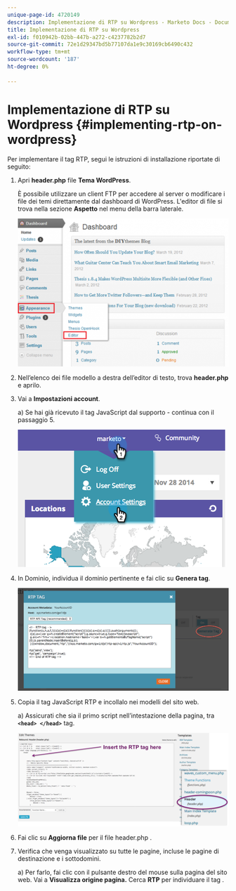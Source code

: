 ```yaml
---
unique-page-id: 4720149
description: Implementazione di RTP su Wordpress - Marketo Docs - Documentazione del prodotto
title: Implementazione di RTP su Wordpress
exl-id: f010942b-02bb-447b-a272-c4237782b2d7
source-git-commit: 72e1d29347bd5b77107da1e9c30169cb6490c432
workflow-type: tm+mt
source-wordcount: '187'
ht-degree: 0%

---
```


# Implementazione di RTP su Wordpress {#implementing-rtp-on-wordpress}

Per implementare il tag RTP, segui le istruzioni di installazione riportate di seguito:

1. Apri **header.php** file **Tema WordPress**.

   È possibile utilizzare un client FTP per accedere al server o modificare i file dei temi direttamente dal dashboard di WordPress. L&#39;editor di file si trova nella sezione **Aspetto** nel menu della barra laterale.

   ![](assets/image2014-11-30-15-3a35-3a30.png)

1. Nell’elenco dei file modello a destra dell’editor di testo, trova **header.php** e aprilo.

1. Vai a **Impostazioni account**.

   a) Se hai già ricevuto il tag JavaScript dal supporto - continua con il passaggio 5.

   ![](assets/image2014-11-30-15-3a19-3a21-1.png)

1. In Dominio, individua il dominio pertinente e fai clic su **Genera tag**.

   ![](assets/image2014-11-30-15-3a20-3a17-1.png)

1. Copia il tag JavaScript RTP e incollalo nei modelli del sito web.

   a) Assicurati che sia il primo script nell’intestazione della pagina, tra **`<head> </head>`** tag.

   ![](assets/image2014-11-30-15-3a36-3a31.png)

1. Fai clic su **Aggiorna file** per il file header.php .

1. Verifica che venga visualizzato su tutte le pagine, incluse le pagine di destinazione e i sottodomini.

   a) Per farlo, fai clic con il pulsante destro del mouse sulla pagina del sito web. Vai a **Visualizza origine pagina.** Cerca **RTP** per individuare il tag .
